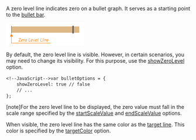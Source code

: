 A zero level line indicates zero on a bullet graph. It serves as a starting point to the [bullet bar](/concepts/20%20Data%20Visualization/10%20Charts/90%20Bullet%20Elements/10%20Bullet%20Bar.md '/Documentation/Guide/Data_Visualization/Charts/Bullet_Elements/#Bullet_Bar').

![DevExtreme ChartJS BulletChart BulletGraph](/images/ChartJS/BulletZeroLine.png)

By default, the zero level line is visible. However, in certain scenarios, you may need to change its visibility. For this purpose, use the [showZeroLevel](/api-reference/20%20Data%20Visualization%20Widgets/55%20dxBullet/1%20Configuration/showZeroLevel.md '/Documentation/ApiReference/Data_Visualization_Widgets/dxBullet/Configuration/#showZeroLevel') option.

	<!--JavaScript-->var bulletOptions = {
		showZeroLevel: true // false
		// ...
	};

[note]For the zero level line to be displayed, the zero value must fall in the scale range specified by the [startScaleValue](/api-reference/20%20Data%20Visualization%20Widgets/55%20dxBullet/1%20Configuration/startScaleValue.md '/Documentation/ApiReference/Data_Visualization_Widgets/dxBullet/Configuration/#startScaleValue') and [endScaleValue](/api-reference/20%20Data%20Visualization%20Widgets/55%20dxBullet/1%20Configuration/endScaleValue.md '/Documentation/ApiReference/Data_Visualization_Widgets/dxBullet/Configuration/#endScaleValue') options.

When visible, the zero level line has the same color as the [target line](/concepts/20%20Data%20Visualization/10%20Charts/90%20Bullet%20Elements/20%20Target%20Line.md '/Documentation/Guide/Data_Visualization/Charts/Bullet_Elements/#Target_Line'). This color is specified by the [targetColor](/api-reference/20%20Data%20Visualization%20Widgets/55%20dxBullet/1%20Configuration/targetColor.md '/Documentation/ApiReference/Data_Visualization_Widgets/dxBullet/Configuration/#targetColor') option.
